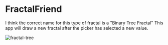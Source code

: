 # FractalFriend

I think the correct name for this type of fractal is a "Binary Tree Fractal"
This app will draw a new fractal after the picker has selected a new value.

![fractal-tree](https://user-images.githubusercontent.com/307890/173504119-96ea678f-757a-49a5-8a82-7a9b6b984130.png)
